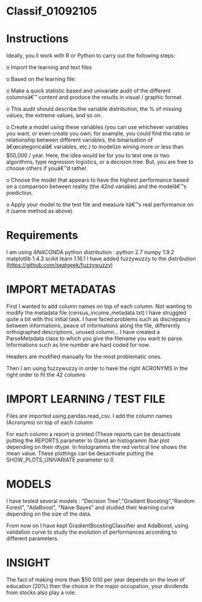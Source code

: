 # Classif_01092105


# Instructions
Ideally, you ll work with R or Python to carry out the following steps:

o   Import the learning and text files

o   Based on the learning file:

o   Make a quick statistic based and univariate audit of the different columnsâ€™ content and produce the results in visual / graphic format.

o   This audit should describe the variable distribution, the % of missing values, the extreme values, and so on.

o   Create a model using these variables (you can use whichever variables you want, or even create you own; for example, you could find the ratio or relationship between different variables, the binarisation of â€œcategoricalâ€ variables, etc.) to modelize wining more or less than $50,000 / year. Here, the idea would be for you to test one or two algorithms, type regression logistics, or a decision tree. But, you are free to choose others if youâ€™d rather.

o   Choose the model that appears to have the highest performance based on a comparison between reality (the 42nd variable) and the modelâ€™s prediction.

o   Apply your model to the test file and measure itâ€™s real performance on it (same method as above).
 
# Requirements
I am using ANACONDA python distribution : 
    python 2.7
    numpy 1.9.2
    matplotlib 1.4.3
    scikit learn 1.16.1
I have added fuzzywuzzy to the distribution (https://github.com/seatgeek/fuzzywuzzy)

# IMPORT METADATAS

First I wanted to add column names on top of each column. Not wanting to modify the metadata file (census_income_metadata.txt) I have struggled quite a bit with this initial task. 
I have faced problems such as discrepancy between informations, peace of informations along the file, differently orthographed descriptions, unused column...
I have created a ParseMetadata class to which you give the filename you want to parse. 
Informations such as line number are hard coded for now.

Headers are modified manually for the most problematic ones.

Then I am using fuzzywuzzy in order to have the right ACRONYMS in the right order to fit the 42 columns

# IMPORT LEARNING / TEST FILE 

Files are imported using pandas.read_csv.
I add the column names (Acronyms) on top of each column 

For each column a report is printed (These reports can be desactivate  putting the REPORTS parameter to 0)and an histogramm /bar plot depending on their dtype. 
In histogramms the red vertical line shows the mean value. 
These plottings can be desactivate putting the SHOW_PLOTS_UNIVARIATE parameter to 0

# MODELS

I have tested several models : "Decision Tree","Gradient Boosting","Random Forest", "AdaBoost", "Naive Bayes" and studied their learning curve depending on the size of the data. 

From now on I have kept GradientBoostingClassifier and AdaBoost, using validation curve to study the evolution of performances according to different parameters.

# INSIGHT

The fact of making more than $50 000 per year depends on the level of education (20%) then the choice in the major occupation, your dividends from stocks also play a role. 





